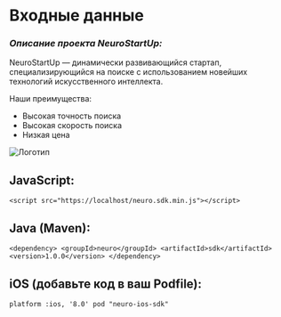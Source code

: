 # Входные данные
### *Описание проекта NeuroStartUp:*

NeuroStartUp — динамически развивающийся стартап, специализирующийся на поиске с использованием новейших технологий искусственного интеллекта. 

Наши преимущества:

* Высокая точность поиска
* Высокая скорость поиска
* Низкая цена


![Логотип](https://camo.githubusercontent.com/ace14ee894d150192a7b05b12410738aa65528da742bbce69315a5f441320ea7/68747470733a2f2f692e696d6775722e636f6d2f495a4f525769492e706e67)

## JavaScript:

```<script src="https://localhost/neuro.sdk.min.js"></script>```

## Java (Maven):

`` <dependency>
<groupId>neuro</groupId>
<artifactId>sdk</artifactId>
<version>1.0.0</version>
</dependency> ``

## iOS (добавьте код в ваш Podfile):

`` platform :ios, '8.0'
pod "neuro-ios-sdk" ``